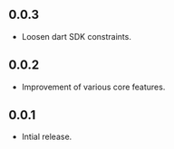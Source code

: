 ## 0.0.3

- Loosen dart SDK constraints.

## 0.0.2

- Improvement of various core features.

## 0.0.1

- Intial release.
